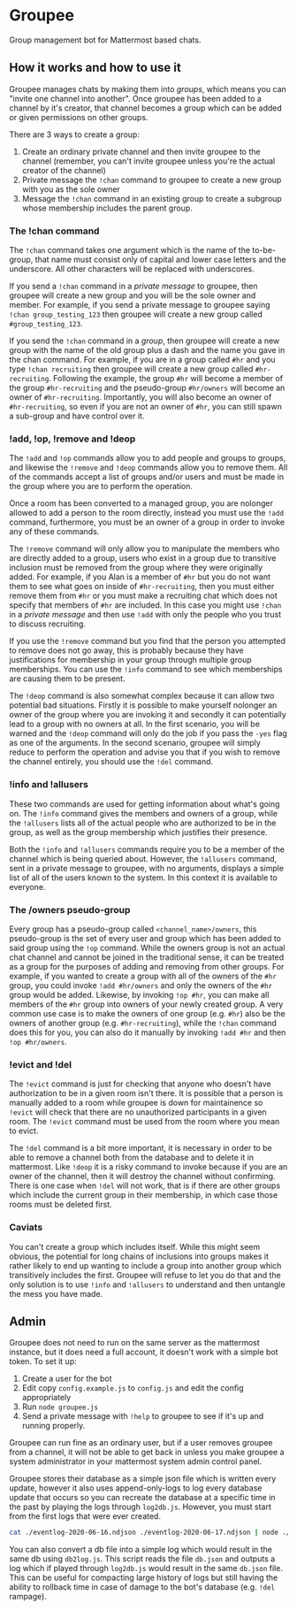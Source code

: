 # Groupee

Group management bot for Mattermost based chats.

## How it works and how to use it
Groupee manages chats by making them into *groups*, which means you can "invite one channel into another".
Once groupee has been added to a channel by it's creator, that channel becomes a group which can be added
or given permissions on other groups.

There are 3 ways to create a group:

1. Create an ordinary private channel and then invite groupee to the channel (remember, you can't invite
groupee unless you're the actual creator of the channel)
2. Private message the `!chan` command to groupee to create a new group with you as the sole owner
3. Message the `!chan` command in an existing group to create a subgroup whose membership includes the
parent group.

### The !chan command
The `!chan` command takes one argument which is the name of the to-be-group, that name must consist only
of capital and lower case letters and the underscore. All other characters will be replaced with underscores.

If you send a `!chan` command in a *private message* to groupee, then groupee will create a new group and
you will be the sole owner and member. For example, if you send a private message to groupee saying
`!chan group_testing_123` then groupee will create a new group called `#group_testing_123`.

If you send the `!chan` command in a *group*, then groupee will create a new group with the name of the
old group plus a dash and the name you gave in the chan command. For example, if you are in a group called
`#hr` and you type `!chan recruiting` then groupee will create a new group called `#hr-recruiting`.
Following the example, the group `#hr` will become a member of the group `#hr-recruiting` and the
pseudo-group `#hr/owners` will become an owner of `#hr-recruiting`. Importantly, you will also become an
owner of `#hr-recruiting`, so even if you are not an owner of `#hr`, you can still spawn a sub-group
and have control over it.

### !add, !op, !remove and !deop
The `!add` and `!op` commands allow you to add people and groups to groups, and likewise the `!remove`
and `!deop` commands allow you to remove them. All of the commands accept a list of groups and/or users
and must be made in the group where you are to perform the operation.

Once a room has been converted to a managed group, you are nolonger allowed to add a person to the room
directly, instead you must use the `!add` command, furthermore, you must be an owner of a group in order
to invoke any of these commands.

The `!remove` command will only allow you to manipulate the members who are directly added to a group,
users who exist in a group due to transitive inclusion must be removed from the group where they were
originally added. For example, if you Alan is a member of `#hr` but you do not want them to see what goes
on inside of `#hr-recruiting`, then you must either remove them from `#hr` or you must make a recruiting
chat which does not specify that members of `#hr` are included. In this case you might use `!chan` in a
*private message* and then use `!add` with only the people who you trust to discuss recruiting.

If you use the `!remove` command but you find that the person you attempted to remove does not go away,
this is probably because they have justifications for membership in your group through multiple group
memberships. You can use the `!info` command to see which memberships are causing them to be present.

The `!deop` command is also somewhat complex because it can allow two potential bad situations. Firstly
it is possible to make yourself nolonger an owner of the group where you are invoking it and secondly it
can potentially lead to a group with no owners at all. In the first scenario, you will be warned and
the `!deop` command will only do the job if you pass the `-yes` flag as one of the arguments. In the
second scenario, groupee will simply reduce to perform the operation and advise you that if you wish to
remove the channel entirely, you should use the `!del` command.

### !info and !allusers
These two commands are used for getting information about what's going on. The `!info` command gives the
members and owners of a group, while the `!allusers` lists all of the actual people who are authorized
to be in the group, as well as the group membership which justifies their presence.

Both the `!info` and `!allusers` commands require you to be a member of the channel which is being
queried about. However, the `!allusers` command, sent in a private message to groupee, with no arguments,
displays a simple list of all of the users known to the system. In this context it is available to
everyone.

### The /owners pseudo-group
Every group has a pseudo-group called `<channel_name>/owners`, this pseudo-group is the set of every
user and group which has been added to said group using the `!op` command. While the owners group is
not an actual chat channel and cannot be joined in the traditional sense, it can be treated as a group
for the purposes of adding and removing from other groups. For example, if you wanted to create a group
with all of the owners of the `#hr` group, you could invoke `!add #hr/owners` and only the owners of
the `#hr` group would be added. Likewise, by invoking `!op #hr`, you can make all members of the `#hr`
group into owners of your newly created group. A very common use case is to make the owners of one
group (e.g. `#hr`) also be the owners of another group (e.g. `#hr-recruiting`), while the `!chan`
command does this for you, you can also do it manually by invoking `!add #hr` and then `!op #hr/owners`.

### !evict and !del
The `!evict` command is just for checking that anyone who doesn't have authorization to be in a given
room isn't there. It is possible that a person is manually added to a room while groupee is down for
maintainence so `!evict` will check that there are no unauthorized participants in a given room. The
`!evict` command must be used from the room where you mean to evict.

The `!del` command is a bit more important, it is necessary in order to be able to remove a channel
both from the database and to delete it in mattermost. Like `!deop` it is a risky command to invoke
because if you are an owner of the channel, then it will destroy the channel without confirming.
There is one case when `!del` will not work, that is if there are other groups which include the
current group in their membership, in which case those rooms must be deleted first.

### Caviats
You can't create a group which includes itself. While this might seem obvious, the potential for long
chains of inclusions into groups makes it rather likely to end up wanting to include a group into
another group which transitively includes the first. Groupee will refuse to let you do that and the
only solution is to use `!info` and `!allusers` to understand and then untangle the mess you have made.

## Admin
Groupee does not need to run on the same server as the mattermost instance, but it does need a full
account, it doesn't work with a simple bot token. To set it up:

1. Create a user for the bot
2. Edit copy `config.example.js` to `config.js` and edit the config appropriately
3. Run `node groupee.js`
4. Send a private message with `!help` to groupee to see if it's up and running properly.

Groupee can run fine as an ordinary user, but if a user removes groupee from a channel, it will not be
able to get back in unless you make groupee a system administrator in your mattermost system admin
control panel.

Groupee stores their database as a simple json file which is written every update, however it also
uses append-only-logs to log every database update that occurs so you can recreate the database at
a specific time in the past by playing the logs through `log2db.js`. However, you must start from
the first logs that were ever created.

```bash
cat ./eventlog-2020-06-16.ndjson ./eventlog-2020-06-17.ndjson | node ./log2db.js > ./newdb.json
```

You can also convert a db file into a simple log which would result in the same db using `db2log.js`.
This script reads the file `db.json` and outputs a log which if played through `log2db.js` would
result in the same `db.json` file. This can be useful for compacting large history of logs but still
having the ability to rollback time in case of damage to the bot's database (e.g. `!del` rampage).